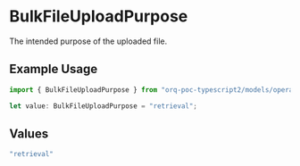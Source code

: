 # BulkFileUploadPurpose

The intended purpose of the uploaded file.

## Example Usage

```typescript
import { BulkFileUploadPurpose } from "orq-poc-typescript2/models/operations";

let value: BulkFileUploadPurpose = "retrieval";
```

## Values

```typescript
"retrieval"
```